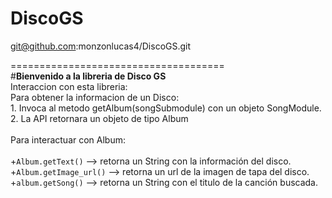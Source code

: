 # DiscoGS

git@github.com:monzonlucas4/DiscoGS.git

===================================== \
#**Bienvenido a la libreria de Disco GS** \
Interaccion con esta libreria: \
  Para obtener la informacion de un Disco: \
          1. Invoca al metodo getAlbum(songSubmodule) con un objeto SongModule. \
          2. La API retornara un objeto de tipo Album \
\
Para interactuar con Album:\
\
+`Album.getText()` --> retorna un String con la información del disco.\
+`Album.getImage_url()` --> retorna un url de la imagen de tapa del disco.\
+`album.getSong()` --> retorna un String con el titulo de la canción buscada.
